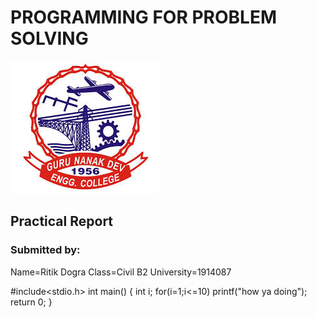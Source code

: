 # PROGRAMMING FOR PROBLEM SOLVING
![logo](https://raw.githubusercontent.com/1914087/practical-file/master/index.jpeg)
## Practical Report

### Submitted by:
Name=Ritik Dogra
Class=Civil B2 
University=1914087 

#include<stdio.h>
int main()
{
int i;
for(i=1;i<=10)
printf("how ya doing");
return 0;
}

